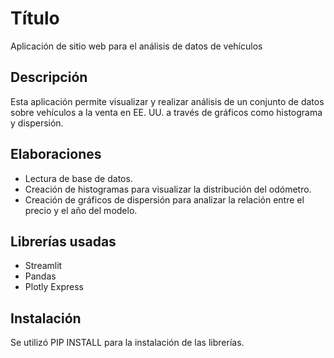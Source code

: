 # Título

Aplicación de sitio web para el análisis de datos de vehículos

## Descripción

Esta aplicación permite visualizar y realizar análisis de un conjunto de datos sobre vehículos a la venta en EE. UU. a través de gráficos como histograma y dispersión.

## Elaboraciones

- Lectura de base de datos.
- Creación de histogramas para visualizar la distribución del odómetro.
- Creación de gráficos de dispersión para analizar la relación entre el precio y el año del modelo.

## Librerías usadas

- Streamlit
- Pandas
- Plotly Express

## Instalación

Se utilizó PIP INSTALL para la instalación de las librerías.
